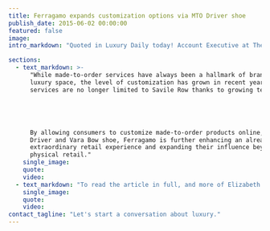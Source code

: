 ```yaml
---
title: Ferragamo expands customization options via MTO Driver shoe
publish_date: 2015-06-02 00:00:00
featured: false
image:
intro_markdown: "Quoted in Luxury Daily today! Account Executive at The O Group, Elizabeth Weinstein, offers her take on Salvatore Ferragamo’s new customization program for its men's Driving shoe.​"

sections:
  - text_markdown: >-
      "While made-to-order services have always been a hallmark of brands in the
      luxury space, the level of customization has grown in recent years, bespoke
      services are no longer limited to Savile Row thanks to growing technology.





      By allowing consumers to customize made-to-order products online, like the
      Driver and Vara Bow shoe, Ferragamo is further enhancing an already
      extraordinary retail experience and expanding their influence beyond
      physical retail."​
    single_image:
    quote:
    video:
  - text_markdown: "To read the article in full, and more of Elizabeth's commentary, please visit Luxury Daily, \"[Ferragamo expands customization options via MTO Driver shoe](http://www.luxurydaily.com/ferragamo-expands-customization-options-with-mto-driver-shoe/)\"​"
    single_image:
    quote:
    video:
contact_tagline: "Let's start a conversation about luxury."
---
```



